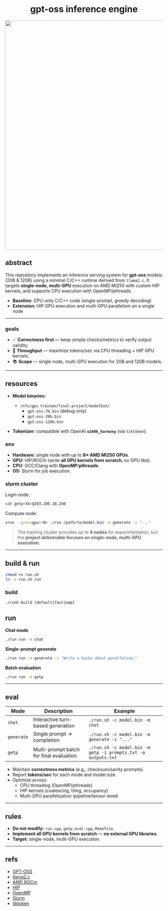 <div align="center">

# gpt-oss inference engine

<img width="1589" height="734" alt="image" src="https://github.com/user-attachments/assets/8a797e2b-6ae5-4383-b6ff-4d5b914bbece" />

</div>

## abstract

This repository implements an inference serving system for **gpt-oss** models (20B & 120B) using a minimal C/C++ runtime derived from `llama2.c`. It targets **single-node, multi-GPU** execution on AMD MI250 with custom HIP kernels, and supports CPU execution with OpenMP/pthreads.

- **Baseline:** CPU-only C/C++ code (single-prompt, greedy decoding)
- **Extension:** HIP GPU execution and multi-GPU parallelism on a single node

---

### goals

- ✅ **Correctness first** — keep simple checks/metrics to verify output validity.
- 🚀 **Throughput** — maximize tokens/sec via CPU threading + HIP GPU kernels.
- 📚 **Scope** — single node, multi-GPU execution for 20B and 120B models.

---

## resources

- **Model binaries:**
  - `/nfs/gpu_trainee/final-project/modelbin/`
    - `gpt-oss-7m.bin` (debug only)
    - `gpt-oss-20b.bin`
    - `gpt-oss-120b.bin`

- **Tokenizer:** compatible with OpenAI **`o200k_harmony`** (via `tiktoken`).

### env

- **Hardware:** single node with up to **8× AMD MI250 GPUs**.
- **GPU:** HIP/ROCm (write **all GPU kernels from scratch**, no GPU libs).
- **CPU:** GCC/Clang with **OpenMP**/**pthreads**.
- **OS:** Slurm for job execution.

### slurm cluster

Login node:

```bash
ssh getp<XX>@203.205.18.240
```

Compute node:

```bash
srun --gres=gpu:<N> ./run /path/to/model.bin -m generate -i "..."
```

> The training cluster provides up to **4 nodes** for experimentation, but the **project deliverable focuses on single-node, multi-GPU execution**.

---

## build & run

```bash
chmod +x run.sh
ln -s run.sh run
```

### build

```bash
./runh build [default|fast|omp]
```

## run

**Chat mode**

```bash
./run run -m chat
```

**Single-prompt generate**

```bash
./run run -m generate -i "Write a haiku about parallelism."
```

**Batch evaluation**

```bash
./run run -m getp
```

---

## eval

| Mode       | Description                             | Example                                                       |
| ---------- | --------------------------------------- | ------------------------------------------------------------- |
| `chat`     | Interactive turn-based generation       | `./run.sh -c model.bin -m chat`                               |
| `generate` | Single prompt → completion              | `./run.sh -c model.bin -m generate -i "..."`                  |
| `getp`     | Multi-prompt batch for final evaluation | `./run.sh -c model.bin -m getp -i prompts.txt -o outputs.txt` |

- Maintain **correctness metrics** (e.g., checksum/sanity prompts).
- Report **tokens/sec** for each mode and model size.
- Optimize across:
  - CPU threading (OpenMP/pthreads)
  - HIP kernels (coalescing, tiling, occupancy)
  - Multi-GPU parallelization (pipeline/tensor-level)

---

## rules

- **Do not modify:** `run.cpp`, `getp_eval.cpp`, `Makefile`.
- **Implement all GPU kernels from scratch** — **no external GPU libraries**.
- **Target:** single-node, multi-GPU execution.

---

## refs

- [GPT-OSS](https://openai.com/index/introducing-gpt-oss/)
- [llama2.c](https://github.com/karpathy/llama2.c)
- [AMD ROCm](https://rocm.docs.amd.com/)
- [HIP](https://rocm.docs.amd.com/projects/HIP/en/latest/)
- [OpenMP](https://www.openmp.org/specifications/)
- [Slurm](https://slurm.schedmd.com/documentation.html)
- [tiktoken](https://github.com/openai/tiktoken)
